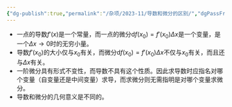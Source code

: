 ```yaml
---
{"dg-publish":true,"permalink":"/杂项/2023-11/导数和微分的区别/","dgPassFrontmatter":true}
---
```


- 一点的导数$f'(x)$是一个常量，而一点的微分$\mathrm{d}f(x_0)=f'(x_0)\Delta x$是一个变量，是一个$\Delta x\to0$时的无穷小量。
- 导数$f'(x_0)$的大小仅与$x_0$有关，而微分$\mathrm{d}f(x_0)=f'(x_0)\Delta x$不仅与$x_0$有关，而且还与$\Delta x$有关。
- 一阶微分具有形式不变性，而导数不具有这个性质。因此求导数时应指名对哪个变量（自变量还是中间变量）求导，而求微分则无需指明是对哪个变量求微分。
- 导数和微分的几何意义是不同的。